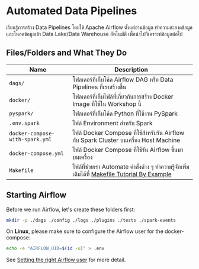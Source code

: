 # Automated Data Pipelines

เรียนรู้การสร้าง Data Pipelines โดยใช้ Apache Airflow ตั้งแต่อ่านข้อมูล ทำความสะอาดข้อมูล
และโหลดข้อมูลเข้า Data Lake/Data Warehouse อัตโนมัติ เพื่อนำไปวิเคราะห์ข้อมูลต่อไป

## Files/Folders and What They Do

| Name | Description |
| - | - |
| `dags/` | โฟลเดอร์ที่เก็บโค้ด Airflow DAG หรือ Data Pipelines ที่เราสร้างขึ้น |
| `docker/` | โฟลเดอร์ที่เก็บไฟล์ที่เกี่ยวกับการสร้าง Docker Image ที่ใช้ใน Workshop นี้ |
| `pyspark/` | โฟลเดอร์ที่เก็บโค้ด Python ที่ใช้งาน PySpark |
| `.env.spark` | ไฟล์ Environment สำหรับ Spark |
| `docker-compose-with-spark.yml` | ไฟล์ Docker Compose ที่ใช้สำหรับรัน Airflow กับ Spark Cluster บนเครื่อง Host Machine |
| `docker-compose.yml` | ไฟล์ Docker Compose ที่ใช้รัน Airflow ขึ้นมาบนเครื่อง |
| `Makefile` | ไฟล์ที่ช่วยเรา Automate คำสั่งต่าง ๆ ทำความรู้จักเพิ่มเติมได้ที่ [Makefile Tutorial By Example](https://makefiletutorial.com/) |

## Starting Airflow

Before we run Airflow, let's create these folders first:

```sh
mkdir -p ./dags ./config ./logs ./plugins ./tests ./spark-events
```

On **Linux**, please make sure to configure the Airflow user for the docker-compose:

```sh
echo -e "AIRFLOW_UID=$(id -u)" > .env
```

See [Setting the right Airflow
user](https://airflow.apache.org/docs/apache-airflow/stable/howto/docker-compose/index.html#setting-the-right-airflow-user)
for more detail.
